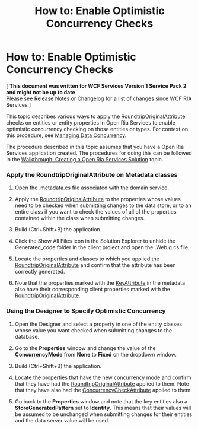 ﻿---
title: 'How to: Enable Optimistic Concurrency Checks'
TOCTitle: 'How to: Enable Optimistic Concurrency Checks'
ms:assetid: 138a8e3c-7e66-4cfe-9e5d-322f0d163d72
ms:mtpsurl: https://msdn.microsoft.com/en-us/library/Gg602748(v=VS.91)
ms:contentKeyID: 34015845
ms.date: 08/19/2013
mtps_version: v=VS.91
---

# How to: Enable Optimistic Concurrency Checks

\[ **This document was written for WCF Services Version 1 Service Pack 2 and might not be up to date** <br />
Please see [Release Notes](https://github.com/OpenRIAServices/OpenRiaServices/releases) or [Changelog](https://github.com/OpenRIAServices/OpenRiaServices/blob/main/Changelog.md) for a list of changes since WCF RIA Services \]

This topic describes various ways to apply the [RoundtripOriginalAttribute](./ff423279) checks on entities or entity properties in Open Ria Services to enable optimistic concurrency checking on those entities or types. For context on this procedure, see [Managing Data Concurrency](./gg602751).

The procedure described in this topic assumes that you have a Open Ria Services application created. The procedures for doing this can be followed in the [Walkthrough: Creating a Open Ria Services Solution](./ee707376) topic.

### Apply the RoundtripOriginalAttribute on Metadata classes

1.  Open the .metadata.cs file associated with the domain service.

2.  Apply the [RoundtripOriginalAttribute](./ff423279) to the properties whose values need to be checked when submitting changes to the data store, or to an entire class if you want to check the values of all of the properties contained within the class when submitting changes.

3.  Build (Ctrl+Shift+B) the application.

4.  Click the Show All Files icon in the Solution Explorer to unhide the Generated\_code folder in the client project and open the .Web.g.cs file.

5.  Locate the properties and classes to which you applied the [RoundtripOriginalAttribute](./ff423279) and confirm that the attribute has been correctly generated.

6.  Note that the properties marked with the [KeyAttribute](https://msdn.microsoft.com/en-us/library/Dd382103) in the metadata also have their corresponding client properties marked with the [RoundtripOriginalAttribute](./ff423279).

### Using the Designer to Specify Optimistic Concurrency

1.  Open the Designer and select a property in one of the entity classes whose value you want checked when submitting changes to the database.

2.  Go to the **Properties** window and change the value of the **ConcurrencyMode** from **None** to **Fixed** on the dropdown window.

3.  Build (Ctrl+Shift+B) the application.

4.  Locate the properties that have the new concurrency mode and confirm that they have had the [RoundtripOriginalAttribute](./ff423279) applied to them. Note that they have also had the [ConcurrencyCheckAttribute](https://msdn.microsoft.com/en-us/library/Dd538571) applied to them.

5.  Go back to the **Properties** window and note that the key entities also a **StoreGeneratedPattern** set to **Identity**. This means that their values will be assumed to be unchanged when submitting changes for their entities and the data server value will be used.

